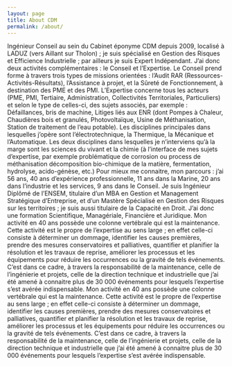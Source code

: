 ```yaml
---
layout: page
title: About CDM
permalink: /about/
---
```

Ingénieur Conseil au sein du Cabinet éponyme CDM depuis 2009, localisé à LADUZ (vers Aillant sur Tholon) ; je suis spécialisé en Gestion des Risques et Efficience Industrielle ; par ailleurs je suis Expert Indépendant.
J’ai donc deux activités complémentaires : le Conseil et l’Expertise.
Le Conseil prend forme à travers trois types de missions orientées : l’Audit RAR (Ressources-Activités-Résultats), l’Assistance à projet, et la Sûreté de Fonctionnement, à destination des PME et des PMI.
L’Expertise concerne tous les acteurs (PME, PMI, Tertiaire, Administration, Collectivités Territoriales, Particuliers) et selon le type de celles-ci, des sujets associés, par exemple : Défaillances, bris de machine, Litiges liés aux ENR (dont Pompes à Chaleur, Chaudières bois et granulés, Photovoltaïque, Usine de Méthanisation, Station de traitement de l’eau potable).
Les disciplines principales dans lesquelles j’opère sont l’électrotechnique, la Thermique, la Mécanique et l’Automatique.
Les deux disciplines dans lesquelles je n’interviens qu’à la marge sont les sciences du vivant et la chimie (à l’interface de mes sujets d’expertise, par exemple problématique de corrosion ou process de méthanisation décomposition bio-chimique de la matière, fermentation, hydrolyse, acido-génèse, etc.)
Pour mieux me connaitre, mon parcours : j’ai 56 ans, 40 ans d’expérience professionnelle, 11 ans dans la Marine, 20 ans dans l’industrie et les services, 9 ans dans le Conseil.
Je suis Ingénieur Diplômé de l’ENSEM, titulaire d’un MBA en Gestion et Management Stratégique d’Entreprise, et d’un Mastère Spécialisé en Gestion des Risques sur les territoires ; je suis aussi titulaire de la Capacité en Droit. J’ai donc une formation Scientifique, Managériale, Financière et Juridique.
Mon activité en 40 ans possède une colonne vertébrale qui est la maintenance. Cette activité est le propre de l’expertise au sens large ; en effet celle-ci consiste à déterminer un dommage, identifier les causes premières, prendre des mesures conservatoires et palliatives, quantifier et planifier la résolution et les travaux de reprise, améliorer les processus et les équipements pour réduire les occurrences ou la gravité de tels événements.
C’est dans ce cadre, à travers la responsabilité de la maintenance, celle de l’ingénierie et projets, celle de la direction technique et industrielle que j’ai été amené à connaitre plus de 30 000 événements pour lesquels l’expertise s’est avérée indispensable.
Mon activité en 40 ans possède une colonne vertébrale qui est la maintenance. Cette activité est le propre de l’expertise au sens large ; en effet celle-ci consiste à déterminer un dommage, identifier les causes premières, prendre des mesures conservatoires et palliatives, quantifier et planifier la résolution et les travaux de reprise, améliorer les processus et les équipements pour réduire les occurrences ou la gravité de tels événements.
C’est dans ce cadre, à travers la responsabilité de la maintenance, celle de l’ingénierie et projets, celle de la direction technique et industrielle que j’ai été amené à connaitre plus de 30 000 événements pour lesquels l’expertise s’est avérée indispensable.
